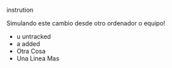 instrution

Simulando este cambio desde otro ordenador o equipo!

- u untracked
- a added
- Otra Cosa
- Una Linea Mas

